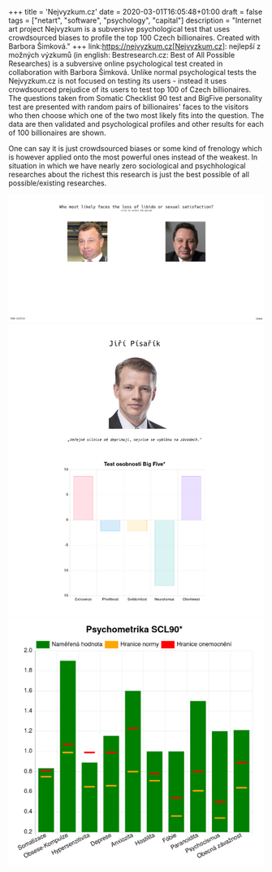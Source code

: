 +++
title = 'Nejvyzkum.cz'
date = 2020-03-01T16:05:48+01:00
draft = false
tags = ["netart", "software", "psychology", "capital"]
description = "Internet art project Nejvyzkum is a subversive psychological test that uses crowdsourced biases to profile the top 100 Czech billionaires. Created with Barbora Šimková."
+++
link:https://nejvyzkum.cz[Nejvyzkum.cz]: nejlepší z možných výzkumů (in english: Bestresearch.cz: Best of All Possible Researches) is a subversive online psychological test created in collaboration with Barbora Šimková.
Unlike normal psychological tests the Nejvyzkum.cz is not focused on testing its users - instead it uses crowdsourced prejudice of its users to test top 100 of Czech billionaires.
The questions taken from Somatic Checklist 90 test and BigFive personality test are presented with random pairs of billionaires' faces to the visitors who then choose which one of the two most likely fits into the question.
The data are then validated and psychological profiles and other results for each of 100 billionaires are shown.

One can say it is just crowdsourced biases or some kind of frenology which is however applied onto the most powerful ones instead of the weakest.
In situation in which we have nearly zero sociological and psychhological researches about the richest this research is just the best possible of all possible/existing researches.

![](1.png)
![](2.png)
![](3.png)
